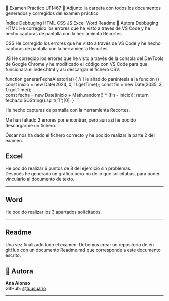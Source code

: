 🚀 Examen Práctico UF1467 🚀
Adjunto la carpeta con todos los documentos generados y corregidos del examen práctico

Índice
Debbuging
HTML
CSS
JS
Excel
Word
Readme
👤 Autora
Debbuging
HTML
He corregido los errores que he visto a través de VS Code y he hecho capturas de pantalla con la herramienta Recortes.

CSS
He corregido los errores que he visto a través de VS Code y he hecho capturas de pantalla con la herramienta Recortes.

JS
He corregido los errores que he visto a través de la consola del DevTools de Google Chrome y he modificado el código con VS Code para que funcionara el index.html y así descargar el fichero CSV.

 function generarFechaAleatoria() { // He añadido paréntesis a la función ()
    const inicio = new Date(2024, 0, 1).getTime(); 
    const fin = new Date(2035, 3, 1).getTime();   
    const fecha = new Date(inicio + Math.random() * (fin - inicio));
    return fecha.toISOString().split('T')[0];
  } ```


He hecho capturas de pantalla con la herramienta Recortes.



Me han faltado 2 errores por encontrar, pero aun así he podido descargarme un fichero.

Óscar nos ha dado el fichero correcto y he podido realizar la parte 2 del examen.



## Excel

He podido realizar 6 puntos de 8 del ejercicio sin problemas.  
Después he generado un gráfico pero no de lo que solicitabas, para poder vincularlo al documento de texto.

---

## Word

He podido realizar los 3 apartados solicitados.

---

## Readme

Una vez finalizado todo el examen. Debemos crear un repositorio de en gitHub con un documento Readme.md que corresponde a este documento escrito.

## 👤 Autora

**Ana Alonso**  
GitHub: [@tuusuario](https://github.com/CyraSparrow)

---
